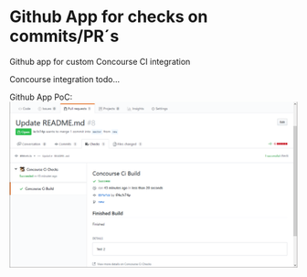 # Github App for checks on commits/PR´s
Github app for custom Concourse CI integration

Concourse integration todo...

Github App PoC:
![PoC](https://raw.githubusercontent.com/kc1r74p/ci_checks_github_app/master/gh_app_state_poc.png)
